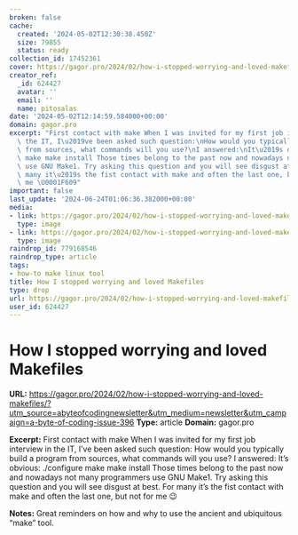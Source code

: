 ```yaml
---
broken: false
cache:
  created: '2024-05-02T12:30:38.450Z'
  size: 79855
  status: ready
collection_id: 17452361
cover: https://gagor.pro/2024/02/how-i-stopped-worrying-and-loved-makefiles/images/cover.webp
creator_ref:
  _id: 624427
  avatar: ''
  email: ''
  name: pitosalas
date: '2024-05-02T12:14:59.584000+00:00'
domain: gagor.pro
excerpt: "First contact with make When I was invited for my first job interview in\
  \ the IT, I\u2019ve been asked such question:\nHow would you typically build a program\
  \ from sources, what commands will you use?\nI answered:\nIt\u2019s obvious:\n./configure\
  \ make make install Those times belong to the past now and nowadays not many programmers\
  \ use GNU Make1. Try asking this question and you will see disgust at best.\nFor\
  \ many it\u2019s the fist contact with make and often the last one, but not for\
  \ me \U0001F609"
important: false
last_update: '2024-06-24T01:06:36.382000+00:00'
media:
- link: https://gagor.pro/2024/02/how-i-stopped-worrying-and-loved-makefiles/images/cover.webp
  type: image
- link: https://gagor.pro/2024/02/how-i-stopped-worrying-and-loved-makefiles/images/cover_hu7b2848c47bcc664aceb787e86b701311_184880_1500x0_resize_q75_h2_box_2.webp
  type: image
raindrop_id: 779168546
raindrop_type: article
tags:
- how-to make linux tool
title: How I stopped worrying and loved Makefiles
type: drop
url: https://gagor.pro/2024/02/how-i-stopped-worrying-and-loved-makefiles/?utm_source=abyteofcodingnewsletter&utm_medium=newsletter&utm_campaign=a-byte-of-coding-issue-396
user_id: 624427
---
```


# How I stopped worrying and loved Makefiles

**URL:** https://gagor.pro/2024/02/how-i-stopped-worrying-and-loved-makefiles/?utm_source=abyteofcodingnewsletter&utm_medium=newsletter&utm_campaign=a-byte-of-coding-issue-396
**Type:** article
**Domain:** gagor.pro

**Excerpt:** First contact with make When I was invited for my first job interview in the IT, I’ve been asked such question:
How would you typically build a program from sources, what commands will you use?
I answered:
It’s obvious:
./configure make make install Those times belong to the past now and nowadays not many programmers use GNU Make1. Try asking this question and you will see disgust at best.
For many it’s the fist contact with make and often the last one, but not for me 😉

**Notes:**
Great reminders on how and why to use the ancient and ubiquitous “make” tool. 

